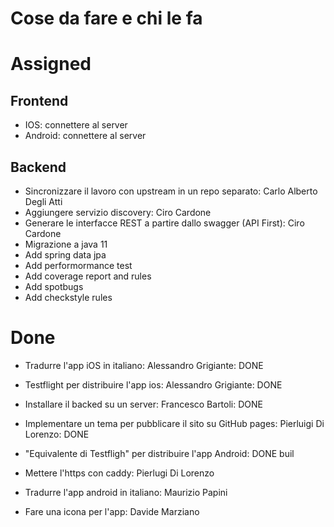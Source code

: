 # Cose da fare e chi le fa

# Assigned

## Frontend

- IOS: connettere al server
- Android: connettere al server

## Backend 
- Sincronizzare il lavoro con upstream in un repo separato: Carlo Alberto Degli Atti
- Aggiungere servizio discovery: Ciro Cardone
- Generare le interfacce REST a partire dallo swagger (API First): Ciro Cardone
- Migrazione a java 11
- Add spring data jpa
- Add performormance test
- Add coverage report and rules
- Add spotbugs
- Add checkstyle rules

# Done
- Tradurre l'app iOS in italiano:  Alessandro Grigiante: DONE
- Testflight per distribuire l'app ios: Alessandro Grigiante: DONE
- Installare il backed su un server: Francesco Bartoli: DONE
- Implementare un tema per pubblicare il sito su GitHub pages: Pierluigi Di Lorenzo: DONE
- "Equivalente di Testfligh" per distribuire l'app Android: DONE buil

- Mettere l'https con caddy: Pierlugi Di Lorenzo
- Tradurre l'app android in italiano: Maurizio Papini
- Fare una icona per l'app: Davide Marziano
